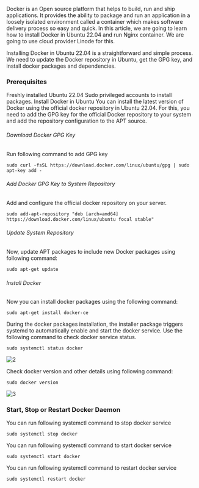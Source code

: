 Docker is an Open source platform that helps to build, run and ship applications. It provides the ability to package and run an application in a loosely isolated environment called a container which makes software delivery process so easy and quick.
In this article, we are going to learn how to install Docker in Ubuntu 22.04 and run Nginx container. We are going to use cloud provider Linode for this.

Installing Docker in Ubuntu 22.04 is a straightforward and simple process. We need to update the Docker repository in Ubuntu, get the GPG key, and install docker packages and dependencies.

### Prerequisites
Freshly installed Ubuntu 22.04
Sudo privileged accounts to install packages.
Install Docker in Ubuntu
You can install the latest version of Docker using the official docker repository in Ubuntu 22.04. For this, you need to add the GPG key for the official Docker repository to your system and add the repository configuration to the APT source.

###### Download Docker GPG Key
Run following command to add GPG key
```
sudo curl -fsSL https://download.docker.com/linux/ubuntu/gpg | sudo apt-key add -
```
###### Add Docker GPG Key to System Repository
Add and configure the official docker repository on your server.
```
sudo add-apt-repository "deb [arch=amd64] https://download.docker.com/linux/ubuntu focal stable"
```
###### Update System Repository
Now, update APT packages to include new Docker packages using following command:
```
sudo apt-get update
```

###### Install Docker
Now you can install docker packages using the following command:
```
sudo apt-get install docker-ce
```
During the docker packages installation, the installer package triggers systemd to automatically enable and start the docker service. Use the following command to check docker service status.
```
sudo systemctl status docker
```
![2](https://user-images.githubusercontent.com/11027110/203275654-dcb81437-90d0-4898-999f-0f1081559eb1.jpg)

Check docker version and other details using following command:
```
sudo docker version
```
![3](https://user-images.githubusercontent.com/11027110/203275302-80447898-eb21-4fec-aa42-cf171d58acb3.jpg)

### Start, Stop or Restart Docker Daemon
You can run following systemctl command to stop docker service
```
sudo systemctl stop docker
```
You can run following systemctl command to start docker service
```
sudo systemctl start docker
```
You can run following systemctl command to restart docker service
```
sudo systemctl restart docker
```



